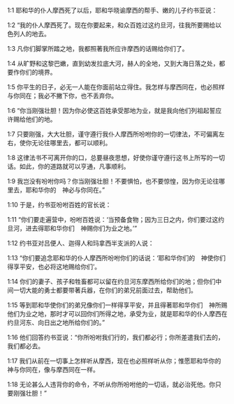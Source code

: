<a id="1"></a>1:1  耶和华的仆人摩西死了以后，耶和华晓谕摩西的帮手、嫩的儿子约书亚说：  

<a id="2"></a>1:2  “我的仆人摩西死了。现在你要起来，和众百姓过这约旦河，往我所要赐给以色列人的地去。  

<a id="3"></a>1:3  凡你们脚掌所踏之地，我都照著我所应许摩西的话赐给你们了。  

<a id="4"></a>1:4  从旷野和这黎巴嫩，直到幼发拉底大河，赫人的全地，又到大海日落之处，都要作你们的境界。  

<a id="5"></a>1:5  你平生的日子，必无一人能在你面前站立得住。我怎样与摩西同在，也必照样与你同在；我必不撇下你，也不丢弃你。  

<a id="6"></a>1:6  “你当刚强壮胆！因为你必使这百姓承受那地为业，就是我向他们列祖起誓应许赐给他们的地。  

<a id="7"></a>1:7  只要刚强，大大壮胆，谨守遵行我仆人摩西所吩咐你的一切律法，不可偏离左右，使你无论往哪里去，都可以顺利。  

<a id="8"></a>1:8  这律法书不可离开你的口，总要昼夜思想，好使你谨守遵行这书上所写的一切话。如此，你的道路就可以亨通，凡事顺利。  

<a id="9"></a>1:9  我岂没有吩咐你吗？你当刚强壮胆！不要惧怕，也不要惊惶，因为你无论往哪里去，耶和华你的　神必与你同在。”  

<a id="10"></a>1:10  于是，约书亚吩咐百姓的官长说：　　  

<a id="11"></a>1:11  “你们要走遍营中，吩咐百姓说：‘当预备食物；因为三日之内，你们要过这约旦河，进去得耶和华你们　神赐你们为业之地。’”  

<a id="12"></a>1:12  约书亚对吕便人、迦得人和玛拿西半支派的人说：  

<a id="13"></a>1:13  “你们要追念耶和华的仆人摩西所吩咐你们的话说：‘耶和华你们的　神使你们得享平安，也必将这地赐给你们’。  

<a id="14"></a>1:14  你们的妻子、孩子和牲畜都可以留在约旦河东摩西所给你们的地；但你们中间一切大能的勇士都要带著兵器，在你们的弟兄前面过去，帮助他们。  

<a id="15"></a>1:15  等到耶和华使你们的弟兄像你们一样得享平安，并且得著耶和华你们　神所赐他们为业之地，那时才可以回你们所得之地，承受为业，就是耶和华的仆人摩西在约旦河东、向日出之地所给你们的。”  

<a id="16"></a>1:16  他们回答约书亚说：“你所吩咐我们行的，我们都必行；你所差遣我们去的，我们都必去。  

<a id="17"></a>1:17  我们从前在一切事上怎样听从摩西，现在也必照样听从你；惟愿耶和华你的　神与你同在，像与摩西同在一样。  

<a id="18"></a>1:18  无论甚么人违背你的命令，不听从你所吩咐他的一切话，就必治死他。你只要刚强壮胆！”  
